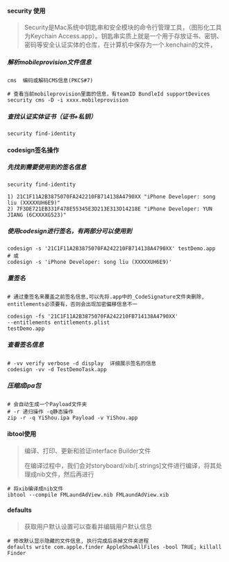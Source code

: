 #### security 使用

> Security是Mac系统中钥匙串和安全模块的命令行管理工具，（图形化工具为Keychain Access.app）。钥匙串实质上就是一个用于存放证书、密钥、密码等安全认证实体的仓库，在计算机中保存为一个.kenchain的文件，



##### 解析mobileprovision文件信息

```
cms  编码或解码CMS信息(PKCS#7)

# 查看当前mobileprovision里面的信息，有teamID BundleId supportDevices
security cms -D -i xxxx.mobileprovision
```



##### 查找认证实体证书（证书+私钥）

```
security find-identity
```



#### codesign签名操作

##### 先找到需要使用到的签名信息

```
security find-identity

1) 21C1F11A2B3875070FA242210FB714138A4790XX "iPhone Developer: song liu (XXXXXUH6E9)"
2) 7F3DE721EB331F478E55345E3D213E313D14218E "iPhone Developer: YUN JIANG (6CXXXXG523)"
```

##### 使用codesign进行签名，有两部分可以使用到 

```
codesign -s '21C1F11A2B3875070FA242210FB714138A4790XX' testDemo.app
# 或
codesign -s 'iPhone Developer: song liu (XXXXXUH6E9)'
```

##### 重签名 

```
# 通过重签名来覆盖之前签名信息,可以先将.app中的_CodeSignature文件夹删除, entitlements必须要有，否则会出现加密偏移信息不一

codesign -fs '21C1F11A2B3875070FA242210FB714138A4790XX' 
--entitlements entitlements.plist 
testDemo.app
```

##### 查看签名信息

```
# -vv verify verbose -d display  详细展示签名的信息
codesign -vv -d TestDemoTask.app
```

##### 压缩成ipa包

```
# 会自动生成一个Payload文件夹
# -r 递归操作 -q静态操作
zip -r -q YiShou.ipa Payload -v YiShou.app
```



#### ibtool使用

> 编译、打印、更新和验证interface Builder文件
>
> 在编译过程中，我们会对storyboard/xib/[.strings]文件进行编译，将其处理成nib文件，然后再进行

```
# 将xib编译成nib文件 
ibtool --compile FMLaundAdView.nib FMLaundAdView.xib		

```



#### defaults

> 获取用户默认设置可以查看并编辑用户默认信息

```
# 修改默认显示隐藏的文件信息, 执行完成后杀掉文件夹进程
defaults write com.apple.finder AppleShowAllFiles -bool TRUE; killall Finder

```

